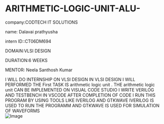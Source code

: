 # ARITHMETIC-LOGIC-UNIT-ALU-

company:CODTECH IT SOLUTIONS

name: Dalavai prathyusha

intern ID::CT06DM694

DOMAIN:VLSI DESIGN

DURATION:6 WEEKS

MENTOR: Neela Santhosh Kumar

I WILL DO INTERNSHIP ON VLSI DESIGN IN VLSI DESIGN I WILL PERFORMED THE First  TASK IS arithmetic logic unit . THE arithmetic logic unit  CAN BE IMPLEMENTED ON VISUAL CODE STUDIO I WRITE VERILOG AND TESTBENCH IN VSCODE AFTER COMPLETION OF CODE I RUN THIS PROGRAM BY USING TOOLS LIKE IVERILOG AND GTKWAVE IVERILOG IS USED TO RUN THE PROGRAMM AND GTKWAVE IS USED FOR SIMULATION OF WAVEFORMS  
![Image](https://github.com/user-attachments/assets/fe43c86a-f9c1-48cc-b02e-4c799add0851)
